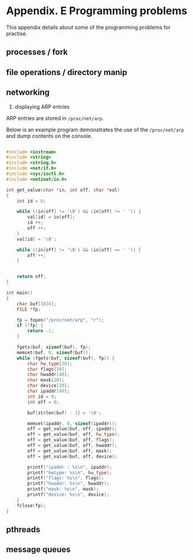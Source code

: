 # Appendix. E Programming problems

This appendix details about some of the programming problems for practise.

## processes / fork

## file operations / directory manip

## networking

1. displaying ARP entries

ARP entries are stored in `/proc/net/arp`.

Below is an example program demonstrates the use of the `/proc/net/arp` and dump contents on the console.

```cpp

#include <iostream>
#include <string>
#include <string.h>
#include <net/if.h>
#include <sys/ioctl.h>
#include <netinet/in.h>

int get_value(char *in, int off, char *val)
{
    int id = 0;

    while ((in[off] != '\0') && (in[off] != ' ')) {
        val[id] = in[off];
        id ++;
        off ++;
    }
    val[id] = '\0';

    while ((in[off] != '\0') && (in[off] == ' ')) {
        off ++;
    }


    return off;
}

int main()
{
    char buf[1024];
    FILE *fp;

    fp = fopen("/proc/net/arp", "r");
    if (!fp) {
        return -1;
    }

    fgets(buf, sizeof(buf), fp);
    memset(buf, 0, sizeof(buf));
    while (fgets(buf, sizeof(buf), fp)) {
        char hw_type[20];
        char flags[20];
        char hwaddr[40];
        char mask[20];
        char device[20];
        char ipaddr[40];
        int id = 0;
        int off = 0;

        buf[strlen(buf) - 1] = '\0';

        memset(ipaddr, 0, sizeof(ipaddr));
        off = get_value(buf, off, ipaddr);
        off = get_value(buf, off, hw_type);
        off = get_value(buf, off, flags);
        off = get_value(buf, off, hwaddr);
        off = get_value(buf, off, mask);
        off = get_value(buf, off, device);

        printf("ipaddr : %s\n", ipaddr);
        printf("hwtype: %s\n", hw_type);
        printf("flags: %s\n", flags);
        printf("hwaddr: %s\n", hwaddr);
        printf("mask: %s\n", mask);
        printf("device: %s\n", device);
    }
    fclose(fp);
}

```

## pthreads

## message queues
